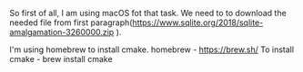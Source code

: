 So first of all, I am using macOS fot that task.
We need to to download the needed file from first paragraph(https://www.sqlite.org/2018/sqlite-amalgamation-3260000.zip ).

I'm using homebrew to install cmake.
homebrew - https://brew.sh/
To install cmake - brew install cmake
